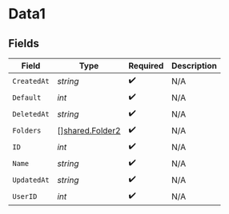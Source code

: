 # Data1


## Fields

| Field                                                     | Type                                                      | Required                                                  | Description                                               |
| --------------------------------------------------------- | --------------------------------------------------------- | --------------------------------------------------------- | --------------------------------------------------------- |
| `CreatedAt`                                               | *string*                                                  | :heavy_check_mark:                                        | N/A                                                       |
| `Default`                                                 | *int*                                                     | :heavy_check_mark:                                        | N/A                                                       |
| `DeletedAt`                                               | *string*                                                  | :heavy_check_mark:                                        | N/A                                                       |
| `Folders`                                                 | [][shared.Folder2](../../../pkg/models/shared/folder2.md) | :heavy_check_mark:                                        | N/A                                                       |
| `ID`                                                      | *int*                                                     | :heavy_check_mark:                                        | N/A                                                       |
| `Name`                                                    | *string*                                                  | :heavy_check_mark:                                        | N/A                                                       |
| `UpdatedAt`                                               | *string*                                                  | :heavy_check_mark:                                        | N/A                                                       |
| `UserID`                                                  | *int*                                                     | :heavy_check_mark:                                        | N/A                                                       |